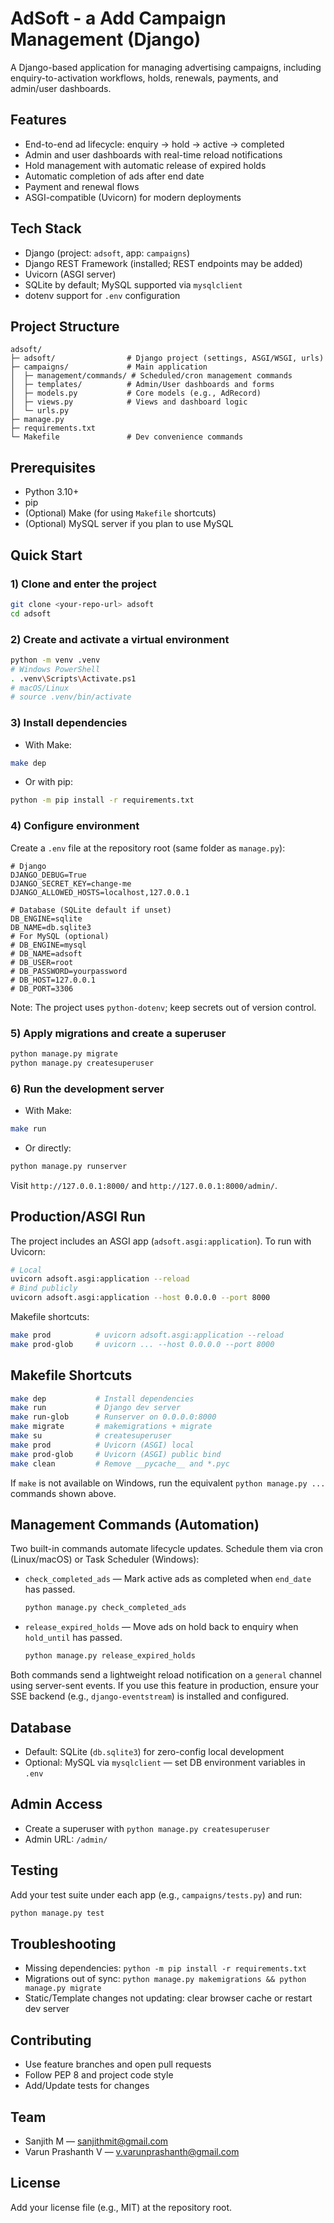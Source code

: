 # AdSoft - a Add Campaign Management (Django)

A Django-based application for managing advertising campaigns, including enquiry-to-activation workflows, holds, renewals, payments, and admin/user dashboards.

## Features
- End-to-end ad lifecycle: enquiry → hold → active → completed
- Admin and user dashboards with real-time reload notifications
- Hold management with automatic release of expired holds
- Automatic completion of ads after end date
- Payment and renewal flows
- ASGI-compatible (Uvicorn) for modern deployments

## Tech Stack
- Django (project: `adsoft`, app: `campaigns`)
- Django REST Framework (installed; REST endpoints may be added)
- Uvicorn (ASGI server)
- SQLite by default; MySQL supported via `mysqlclient`
- dotenv support for `.env` configuration

## Project Structure
```
adsoft/
├─ adsoft/                # Django project (settings, ASGI/WSGI, urls)
├─ campaigns/             # Main application
│  ├─ management/commands/ # Scheduled/cron management commands
│  ├─ templates/          # Admin/User dashboards and forms
│  ├─ models.py           # Core models (e.g., AdRecord)
│  ├─ views.py            # Views and dashboard logic
│  └─ urls.py
├─ manage.py
├─ requirements.txt
└─ Makefile               # Dev convenience commands
```

## Prerequisites
- Python 3.10+
- pip
- (Optional) Make (for using `Makefile` shortcuts)
- (Optional) MySQL server if you plan to use MySQL

## Quick Start
### 1) Clone and enter the project
```bash
git clone <your-repo-url> adsoft
cd adsoft
```

### 2) Create and activate a virtual environment
```bash
python -m venv .venv
# Windows PowerShell
. .venv\Scripts\Activate.ps1
# macOS/Linux
# source .venv/bin/activate
```

### 3) Install dependencies
- With Make:
```bash
make dep
```
- Or with pip:
```bash
python -m pip install -r requirements.txt
```

### 4) Configure environment
Create a `.env` file at the repository root (same folder as `manage.py`):
```dotenv
# Django
DJANGO_DEBUG=True
DJANGO_SECRET_KEY=change-me
DJANGO_ALLOWED_HOSTS=localhost,127.0.0.1

# Database (SQLite default if unset)
DB_ENGINE=sqlite
DB_NAME=db.sqlite3
# For MySQL (optional)
# DB_ENGINE=mysql
# DB_NAME=adsoft
# DB_USER=root
# DB_PASSWORD=yourpassword
# DB_HOST=127.0.0.1
# DB_PORT=3306
```
Note: The project uses `python-dotenv`; keep secrets out of version control.

### 5) Apply migrations and create a superuser
```bash
python manage.py migrate
python manage.py createsuperuser
```

### 6) Run the development server
- With Make:
```bash
make run
```
- Or directly:
```bash
python manage.py runserver
```
Visit `http://127.0.0.1:8000/` and `http://127.0.0.1:8000/admin/`.

## Production/ASGI Run
The project includes an ASGI app (`adsoft.asgi:application`). To run with Uvicorn:
```bash
# Local
uvicorn adsoft.asgi:application --reload
# Bind publicly
uvicorn adsoft.asgi:application --host 0.0.0.0 --port 8000
```
Makefile shortcuts:
```bash
make prod          # uvicorn adsoft.asgi:application --reload
make prod-glob     # uvicorn ... --host 0.0.0.0 --port 8000
```

## Makefile Shortcuts
```bash
make dep           # Install dependencies
make run           # Django dev server
make run-glob      # Runserver on 0.0.0.0:8000
make migrate       # makemigrations + migrate
make su            # createsuperuser
make prod          # Uvicorn (ASGI) local
make prod-glob     # Uvicorn (ASGI) public bind
make clean         # Remove __pycache__ and *.pyc
```
If `make` is not available on Windows, run the equivalent `python manage.py ...` commands shown above.

## Management Commands (Automation)
Two built-in commands automate lifecycle updates. Schedule them via cron (Linux/macOS) or Task Scheduler (Windows):

- `check_completed_ads` — Mark active ads as completed when `end_date` has passed.
  ```bash
  python manage.py check_completed_ads
  ```
- `release_expired_holds` — Move ads on hold back to enquiry when `hold_until` has passed.
  ```bash
  python manage.py release_expired_holds
  ```

Both commands send a lightweight reload notification on a `general` channel using server-sent events. If you use this feature in production, ensure your SSE backend (e.g., `django-eventstream`) is installed and configured.

## Database
- Default: SQLite (`db.sqlite3`) for zero-config local development
- Optional: MySQL via `mysqlclient` — set DB environment variables in `.env`

## Admin Access
- Create a superuser with `python manage.py createsuperuser`
- Admin URL: `/admin/`

## Testing
Add your test suite under each app (e.g., `campaigns/tests.py`) and run:
```bash
python manage.py test
```

## Troubleshooting
- Missing dependencies: `python -m pip install -r requirements.txt`
- Migrations out of sync: `python manage.py makemigrations && python manage.py migrate`
- Static/Template changes not updating: clear browser cache or restart dev server

## Contributing
- Use feature branches and open pull requests
- Follow PEP 8 and project code style
- Add/Update tests for changes

## Team
- Sanjith M — sanjithmit@gmail.com
- Varun Prashanth V — v.varunprashanth@gmail.com

## License
Add your license file (e.g., MIT) at the repository root.
